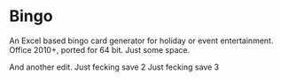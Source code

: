 # Bingo
An Excel based bingo card generator for holiday or event entertainment. Office 2010+, ported for 64 bit. 
Just some space.

And another edit. 
Just fecking save 2
Just fecking save 3
